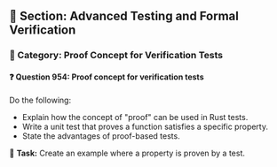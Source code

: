 ## 📘 Section: Advanced Testing and Formal Verification  
### 🔹 Category: Proof Concept for Verification Tests  
#### ❓ Question 954: Proof concept for verification tests

Do the following:

- Explain how the concept of "proof" can be used in Rust tests.
- Write a unit test that proves a function satisfies a specific property.
- State the advantages of proof-based tests.

🔧 **Task:** Create an example where a property is proven by a test.
